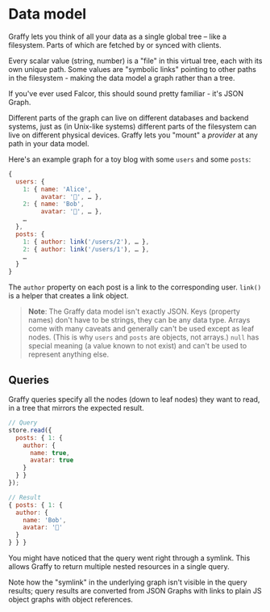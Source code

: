 # Data model

Graffy lets you think of all your data as a single global tree – like a filesystem. Parts of which are fetched by or synced with clients.

Every scalar value (string, number) is a "file" in this virtual tree, each with its own unique path. Some values are "symbolic links" pointing to other paths in the filesystem - making the data model a graph rather than a tree.

If you've ever used Falcor, this should sound pretty familiar - it's JSON Graph.

Different parts of the graph can live on different databases and backend systems, just as (in Unix-like systems) different parts of the filesystem can live on different physical devices. Graffy lets you "mount" a _provider_ at any path in your data model.

Here's an example graph for a toy blog with some `users` and some `posts`:

```js
{
  users: {
    1: { name: 'Alice',
         avatar: '👧', … },
    2: { name: 'Bob',
         avatar: '👨', … },
    …
  },
  posts: {
    1: { author: link('/users/2'), … },
    2: { author: link('/users/1'), … },
    …
  }
}
```

The `author` property on each post is a link to the corresponding user. `link()` is a helper that creates a link object.

> **Note**: The Graffy data model isn't exactly JSON. Keys (property names) don't have to be strings, they can be any data type. Arrays come with many caveats and generally can't be used except as leaf nodes. (This is why `users` and `posts` are objects, not arrays.) `null` has special meaning (a value known to not exist) and can't be used to represent anything else.

## Queries

Graffy queries specify all the nodes (down to leaf nodes) they want to read, in a tree that mirrors the expected result.

```js
// Query
store.read({
  posts: { 1: {
    author: {
      name: true,
      avatar: true
    }
  } }
});

// Result
{ posts: { 1: {
  author: {
    name: 'Bob',
    avatar: '👨'
  }
} } }
```

You might have noticed that the query went right through a symlink. This allows Graffy to return multiple nested resources in a single query.

Note how the "symlink" in the underlying graph isn't visible in the query results; query results are converted from JSON Graphs with links to plain JS object graphs with object references.
